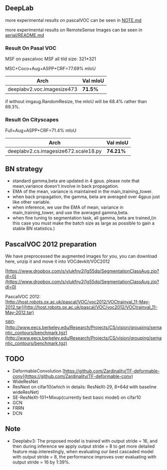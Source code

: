 
## DeepLab

more experimental results on pascalVOC can be seen in [NOTE.md](NOTE.md)


more experimental results on RemoteSense Images can be seen in [aerial/README.md](aerial/README.md)


### Result On Pasal VOC

MSF on pascalvoc MSF all tild size: 321*321

MSC+Coco+Aug+ASPP+CRF=77.69% mIoU

Arch | Val mIoU
------------ | -------------
deeplabv2.voc.imagesize473| **71.5%** 


if without imgaug.RandomResize, the mIoU will be 68.4% rather than 69.3%.

### Result On Cityscapes

Full+Aug+ASPP+CRF=71.4% mIoU

Arch  |Val mIoU
------------ | -------- 
deeplabv2.cs.imagesize672.scale18.py| **74.21%**

## BN strategy

* standard gamma,beta are updated in 4 gpus. please note that mean,variance doesn't involve in back propagation.
* EMA of the mean, variance is maintained in the main_training_tower. 
* when back propagation, the gamma, beta are averaged over 4gpus just like other variable.
* when inference, we use the EMA of mean, variance in main_training_tower, and use the averaged gamma,beta.
* when fine tuning to segmentation task, all gamma, beta are trained,(in this case you must make the batch size as large as possible to gain a stable BN statistics.)


## PascalVOC 2012 preparation

 We have preprocessed the augmented images for you, you can download here, unzip it and move it into  VOCdevkit/VOC2012
 
 [https://www.dropbox.com/s/ylukfny2j1g55dq/SegmentationClassAug.zip?dl=0](https://www.dropbox.com/s/ylukfny2j1g55dq/SegmentationClassAug.zip?dl=0)
 
 
 PascalVOC 2012: [http://host.robots.ox.ac.uk/pascal/VOC/voc2012/VOCtrainval_11-May-2012.tar](http://host.robots.ox.ac.uk/pascal/VOC/voc2012/VOCtrainval_11-May-2012.tar)
 
 SBD: [http://www.eecs.berkeley.edu/Research/Projects/CS/vision/grouping/semantic_contours/benchmark.tgz](http://www.eecs.berkeley.edu/Research/Projects/CS/vision/grouping/semantic_contours/benchmark.tgz)
 
 
 
## TODO

* DeformableConvolution [https://github.com/Zardinality/TF-deformable-conv](https://github.com/Zardinality/TF-deformable-conv)
* WideResNet
* ResNext on cifar10(which in details: ResNeXt-29, 8×64d with baseline wideResNet)
* SE-ResNeXt-101+Mixup(currently best basic model) on cifar10
* GCN
* FRRN
* DCN

## Note

* Deeplabv3: The proposed model is
trained with output stride = 16, and then during inference
we apply output stride = 8 to get more detailed feature
map.interestingly, when evaluating our best cascaded model with output stride = 8, the performance
improves over evaluating with output stride = 16 by 1:39%.
